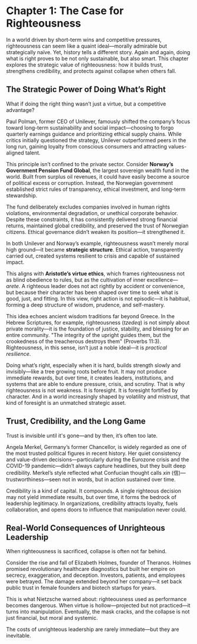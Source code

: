 # Chapter 1: The Case for Righteousness

In a world driven by short-term wins and competitive pressures, righteousness can seem like a quaint ideal—morally admirable but strategically naïve. Yet, history tells a different story. Again and again, doing what is right proves to be not only sustainable, but also smart. This chapter explores the strategic value of righteousness: how it builds trust, strengthens credibility, and protects against collapse when others fall.

## The Strategic Power of Doing What’s Right

What if doing the right thing wasn’t just a virtue, but a competitive advantage?

Paul Polman, former CEO of Unilever, famously shifted the company’s focus toward long-term sustainability and social impact—choosing to forgo quarterly earnings guidance and prioritizing ethical supply chains. While critics initially questioned the strategy, Unilever outperformed peers in the long run, gaining loyalty from conscious consumers and attracting values-aligned talent.

This principle isn’t confined to the private sector. Consider **Norway’s Government Pension Fund Global**, the largest sovereign wealth fund in the world. Built from surplus oil revenues, it could have easily become a source of political excess or corruption. Instead, the Norwegian government established strict rules of transparency, ethical investment, and long-term stewardship.

The fund deliberately excludes companies involved in human rights violations, environmental degradation, or unethical corporate behavior. Despite these constraints, it has consistently delivered strong financial returns, maintained global credibility, and preserved the trust of Norwegian citizens. Ethical governance didn’t weaken its position—it strengthened it.

In both Unilever and Norway’s example, righteousness wasn’t merely moral high ground—it became **strategic structure**. Ethical action, transparently carried out, created systems resilient to crisis and capable of sustained impact.

This aligns with **Aristotle’s virtue ethics**, which frames righteousness not as blind obedience to rules, but as the cultivation of inner excellence—*arete*. A righteous leader does not act rightly by accident or convenience, but because their character has been shaped over time to seek what is good, just, and fitting. In this view, right action is not episodic—it is habitual, forming a deep structure of wisdom, prudence, and self-mastery.

This idea echoes ancient wisdom traditions far beyond Greece. In the Hebrew Scriptures, for example, righteousness (*tzedeq*) is not simply about private morality—it is the foundation of justice, stability, and blessing for an entire community. "The integrity of the upright guides them, but the crookedness of the treacherous destroys them" (Proverbs 11:3). Righteousness, in this sense, isn’t just a noble ideal—it is *practical resilience*.

Doing what’s right, especially when it is hard, builds strength slowly and invisibly—like a tree growing roots before fruit. It may not produce immediate rewards, but over time, it creates leaders, institutions, and systems that are able to endure pressure, crisis, and scrutiny. That is why righteousness is not weakness. It is foresight. It is foresight fortified by character. And in a world increasingly shaped by volatility and mistrust, that kind of foresight is an unmatched strategic asset.



## Trust, Credibility, and the Long Game

Trust is invisible until it's gone—and by then, it’s often too late.

Angela Merkel, Germany’s former Chancellor, is widely regarded as one of the most trusted political figures in recent history. Her quiet consistency and value-driven decisions—particularly during the Eurozone crisis and the COVID-19 pandemic—didn’t always capture headlines, but they built deep credibility. Merkel’s style reflected what Confucian thought calls *xin* (信)—trustworthiness—seen not in words, but in action sustained over time.

Credibility is a kind of capital. It compounds. A single righteous decision may not yield immediate results, but over time, it forms the bedrock of leadership legitimacy. In organizations, credibility attracts loyalty, fuels collaboration, and opens doors to influence that manipulation never could.

## Real-World Consequences of Unrighteous Leadership

When righteousness is sacrificed, collapse is often not far behind.

Consider the rise and fall of Elizabeth Holmes, founder of Theranos. Holmes promised revolutionary healthcare diagnostics but built her empire on secrecy, exaggeration, and deception. Investors, patients, and employees were betrayed. The damage extended beyond her company—it set back public trust in female founders and biotech startups for years.

This is what Nietzsche warned about: righteousness used as performance becomes dangerous. When virtue is hollow—projected but not practiced—it turns into manipulation. Eventually, the mask cracks, and the collapse is not just financial, but moral and systemic.

The costs of unrighteous leadership are rarely immediate—but they are inevitable.
